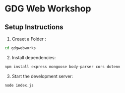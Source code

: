 # GDG Web Workshop

## Setup Instructions

1. Creaet a Folder :
```bash
cd gdgwebworks
```

2. Install dependencies:
```bash
npm install express mongoose body-parser cors dotenv
```

3. Start the development server:
```bash
node index.js
```


